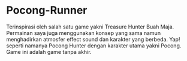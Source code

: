 # Pocong-Runner
Terinspirasi oleh salah satu game yakni Treasure Hunter Buah Maja. Permainan saya juga menggunakan konsep yang sama namun menghadirkan atmosfer effect sound dan karakter yang berbeda. Yap! seperti namanya Pocong Hunter dengan karakter utama yakni Pocong. Game ini adalah game tanpa akhir.
